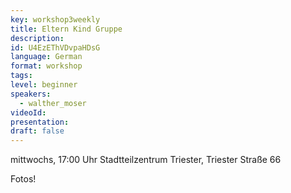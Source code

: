 ```yaml
---
key: workshop3weekly
title: Eltern Kind Gruppe
description:
id: U4EzEThVDvpaHDsG
language: German
format: workshop
tags:
level: beginner
speakers:
  - walther_moser
videoId: 
presentation: 
draft: false
---
```


mittwochs, 17:00 Uhr 
Stadtteilzentrum Triester, Triester Straße 66

Fotos!

